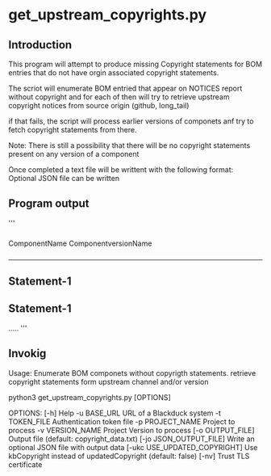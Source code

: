 # get_upstream_copyrights.py

## Introduction

This program will attempt to produce missing Copyright statements 
for BOM entries that do not have orgin associated copyright statements.

The scriot will enumerate BOM entried that appear on NOTICES report 
without copyright and for each of then will try to retrieve 
upstream copyright notices from source origin (github, long_tail)

if that fails, the script will process earlier versions of componets
anf try to fetch copyright statements from there.

Note:  There is still a possibility that there will be no copyright 
       statements present on any version of a component

Once completed a text file will be writtent with the following format:
Optional JSON file can be written

## Program output

'''
#####
ComponentName ComponentversionName
#####
-----
Statement-1
-----
Statement-1
-----
.....
'''

## Invokig 

Usage: Enumerate BOM componets without copyrigth statements. retrieve 
       copyright statements form upstream channel and/or version

python3 get_upstream_copyrights.py [OPTIONS]

OPTIONS:
    [-h]                            Help
    -u BASE_URL                     URL of a Blackduck system
    -t TOKEN_FILE                   Authentication token file
    -p PROJECT_NAME                 Project to process
    -v VERSION_NAME                 Project Version to process
    [-o OUTPUT_FILE]                Output file (default: copyright_data.txt)
    [-jo JSON_OUTPUT_FILE]          Write an optional JSON file with output data
    [-ukc USE_UPDATED_COPYRIGHT]    Use kbCopyright instead of updatedCopyright (default: false)
    [-nv]                           Trust TLS certificate

